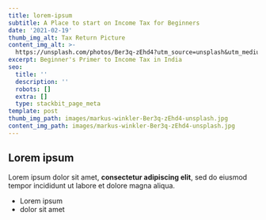 ```yaml
---
title: lorem-ipsum
subtitle: A Place to start on Income Tax for Beginners
date: '2021-02-19'
thumb_img_alt: Tax Return Picture
content_img_alt: >-
  https://unsplash.com/photos/Ber3q-zEhd4?utm_source=unsplash&utm_medium=referral&utm_content=creditShareLink
excerpt: Beginner's Primer to Income Tax in India
seo:
  title: ''
  description: ''
  robots: []
  extra: []
  type: stackbit_page_meta
template: post
thumb_img_path: images/markus-winkler-Ber3q-zEhd4-unsplash.jpg
content_img_path: images/markus-winkler-Ber3q-zEhd4-unsplash.jpg
---
```

## Lorem ipsum

Lorem ipsum dolor sit amet, **consectetur adipiscing elit**, sed do eiusmod tempor incididunt ut labore et dolore magna aliqua.

- Lorem ipsum
- dolor sit amet